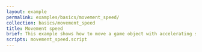 ```yaml
---
layout: example
permalink: examples/basics/movement_speed/
collection: basics/movement_speed
title: Movement speed
brief: This example shows how to move a game object with accelerating speed.
scripts: movement_speed.script
---
```

